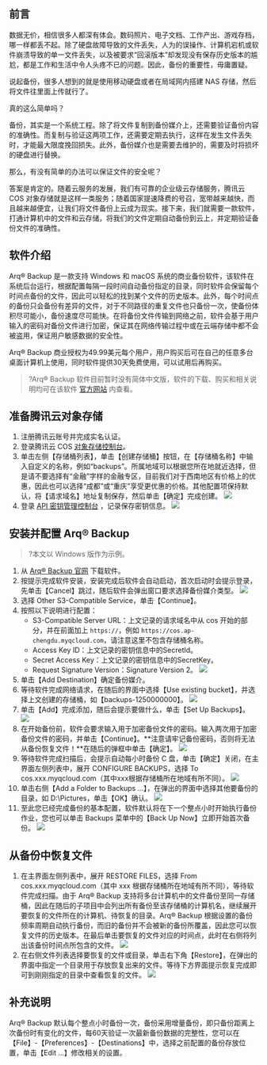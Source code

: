 ## 前言

数据无价，相信很多人都深有体会。数码照片、电子文档、工作产出、游戏存档，哪一样都丢不起。除了硬盘故障导致的文件丢失，人为的误操作、计算机宕机或软件崩溃导致的单一文件丢失，以及被要求“回滚版本”却发现没有保存历史版本的尴尬，都是工作和生活中令人头疼不已的问题。因此，备份的重要性，毋庸置疑。

说起备份，很多人想到的就是使用移动硬盘或者在局域网内搭建 NAS 存储，然后将文件往里面上传就行了。

真的这么简单吗？

备份，其实是一个系统工程。除了将文件复制到备份媒介上，还需要验证备份内容的准确性。而复制与验证这两项工作，还需要定期去执行，这样在发生文件丢失时，才能最大限度挽回损失。此外，备份媒介也是需要去维护的，需要及时将损坏的硬盘进行替换。

那么，有没有简单的办法可以保证文件的安全呢？

答案是肯定的。随着云服务的发展，我们有可靠的企业级云存储服务，腾讯云 COS 对象存储就是这样一类服务；随着国家提速降费的号召，宽带越来越快，而且越来越便宜，让我们将文件备份上云成为现实。接下来，我们就需要一款软件，打通计算机中的文件和云存储，将我们的文件定期自动备份到云上，并定期验证备份文件的准确性。

## 软件介绍

Arq® Backup 是一款支持 Windows 和 macOS 系统的商业备份软件，该软件在系统后台运行，根据配置每隔一段时间自动备份指定的目录，同时软件会保留每个时间点备份的文件，因此可以轻松的找到某个文件的历史版本。此外，每个时间点的备份只会备份有差异的文件，对于不同路径的重复文件也只备份一次，使备份体积尽可能小，备份速度尽可能快。在将备份文件传输到网络之前，软件会基于用户输入的密码对备份文件进行加密，保证其在网络传输过程中或在云端存储中都不会被盗用，保证用户敏感数据的安全性。

Arq® Backup 商业授权为49.99美元每个用户，用户购买后可在自己的任意多台桌面计算机上使用，同时软件提供30天免费使用，可以试用后再购买。

> ?Arq® Backup 软件目前暂时没有简体中文版，软件的下载、购买和相关说明均可在该软件 [官方网站](https://www.arqbackup.com/) 内查看。

## 准备腾讯云对象存储

1. 注册腾讯云账号并完成实名认证。
2. 登录腾讯云 COS [对象存储控制台](https://console.cloud.tencent.com/cos5)。
3. 单击左侧【存储桶列表】，单击【创建存储桶】按钮，在【存储桶名称】中输入自定义的名称，例如“backups”。所属地域可以根据您所在地就近选择，但是请不要选择有“金融”字样的金融专区，目前我们对于西南地区有价格上的优惠，因此也可以选择“成都”或“重庆”享受更优惠的价格。其他配置项保持默认，将【请求域名】地址复制保存，然后单击【确定】完成创建。
   ![](https://main.qcloudimg.com/raw/c2acd4b17d722b3f63cdb50833bdf713.png)
4. 登录 [ API 密钥管理控制台](https://console.cloud.tencent.com/cam/capi) ，记录保存密钥信息。
   ![](https://main.qcloudimg.com/raw/6ab82302ad45f9dfe92cd406a4ce15bc.png)

## 安装并配置 Arq® Backup

> ?本文以 Windows 版作为示例。

1. 从 [Arq® Backup 官网](https://www.arqbackup.com/) 下载软件。
2. 按提示完成软件安装，安装完成后软件会自动启动，首次启动时会提示登录，先单击【Cancel】跳过，随后软件会弹出窗口要求选择备份媒介类型。
   ![](https://main.qcloudimg.com/raw/a094270a7f9c23fc68b136c92c18b26b.png)
3. 选择 Other S3-Compatible Service，单击【Continue】。
4. 按照以下说明进行配置：
	- S3-Compatible Server URL：上文记录的请求域名中从 cos 开始的部分，并在前面加上 `https://`，例如 `https://cos.ap-chengdu.myqcloud.com`，请注意这里不包含存储桶名称。
	- Access Key ID：上文记录的密钥信息中的SecretId。
	- Secret Access Key：上文记录的密钥信息中的SecretKey。
	- Request Signature Version：Signature Version 2。
		![](https://main.qcloudimg.com/raw/2f148ce6ad147b286dbad49c5991bf03.png)
5. 单击【Add Destination】确定备份媒介。
6. 等待软件完成网络请求，在随后的界面中选择【Use existing bucket】，并选择上文创建的存储桶，如【backups-1250000000】。
	 ![](https://main.qcloudimg.com/raw/ac47c16ceb1d9726de4a019bcc8f5f96.png)
7. 单击【Add】完成添加，随后会提示要做什么，单击【Set Up Backups】。
   ![](https://main.qcloudimg.com/raw/b4fbec94ea2fa1bf65fd59ecd79aa8f4.png)
8. 在开始备份前，软件会要求输入用于加密备份文件的密码。输入两次用于加密备份文件的密码，并单击【Continue】。**注意请牢记备份密码，否则将无法从备份恢复文件！**在随后的弹框中单击【确定】。
   ![](https://main.qcloudimg.com/raw/a275c88371abf0de9a6ec1d1a43b0457.png)
9. 等待软件完成扫描后，会提示自动每小时备份 C 盘，单击【确定】关闭，在主界面左侧列表中，展开 CONFIGURE BACKUPS，选择 To cos.xxx.myqcloud.com（其中xxx根据存储桶所在地域有所不同）。
   ![](https://main.qcloudimg.com/raw/6b5ec789cb7fc5f6f8d77229c5e56e97.png)
10. 单击右侧【Add a Folder to Backups ...】，在弹出的界面中选择其他要备份的目录，如 D:\Pictures，单击【OK】确认。
    ![](https://main.qcloudimg.com/raw/d81843dcb0bc477a187508b93bfb14e9.png)
11. 至此您已经完成备份的基本配置，软件默认将在下一个整点小时开始执行备份作业，您也可以单击 Backups 菜单中的【Back Up Now】立即开始首次备份。
    ![](https://main.qcloudimg.com/raw/2de7d08435cdfc101c5d037b88129358.png)

## 从备份中恢复文件

1. 在主界面左侧列表中，展开 RESTORE FILES，选择 From cos.xxx.myqcloud.com（其中 xxx 根据存储桶所在地域有所不同），等待软件完成扫描。由于 Arq® Backup 支持将多台计算机中的文件备份至同一存储桶，因此在随后的子项目中会列出所有备份至该存储桶的计算机名，继续展开要恢复的文件所在的计算机、待恢复的目录。Arq® Backup 根据设置的备份频率周期自动执行备份，而旧的备份并不会被新的备份所覆盖，因此您可以恢复文件的历史版本。在最后单击要恢复的文件对应的时间点，此时在右侧将列出该备份时间点所包含的文件。
   ![](https://main.qcloudimg.com/raw/ff29abab8c7163da17675792d7a31d88.png)
2. 在右侧文件列表选择要恢复的文件或目录，单击右下角【Restore】，在弹出的界面中指定一个目录用于存放恢复出来的文件。等待下方界面提示恢复完成即可到刚刚指定的目录中查看恢复的文件。
   ![](https://main.qcloudimg.com/raw/bd4bb13dc4c220e8164d05ff70ed6974.png)

## 补充说明

Arq® Backup 默认每个整点小时备份一次，备份采用增量备份，即只备份距离上次备份时有变化的文件，每60天验证一次最新备份数据的完整性，您可以在【File】-【Preferences】-【Destinations】中，选择之前配置的备份存放位置，单击【Edit ...】修改相关的设置。
